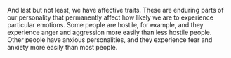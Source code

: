 And last but not least, we have affective traits. These are enduring parts of
our personality that permanently affect how likely we are to experience
particular emotions. Some people are hostile, for example, and they experience
anger and aggression more easily than less hostile people. Other people have
anxious personalities, and they experience fear and anxiety more easily than
most people.
